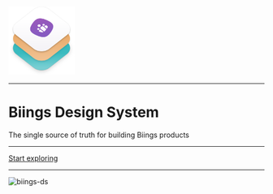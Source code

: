 <!-- _coverpage.md -->

<div class="container">
    <div class="box is-large">
        <img src="media/bds.png" width="130" class="no-zoom"/>
        <hr class="is-small">
        <h1 class="title is-0 is-size-2-mobile has-text-dark is-family-secondary has-text-weight-bold is-spaced">Biings Design System</h1>
        <div class="subtitle is-4 is-size-5-mobile has-text-grey-dark">The single source of truth for building Biings products</div>
        <hr class="is-hidden-mobile">
        <a href="#/?id=main" class="button is-medium is-dark is-beefy is-glowing is-hidden-mobile">Start exploring</a>
        <hr class="is-hidden-mobile">
        <img src="https://img.shields.io/npm/v/biings-ds.svg?color=%23815BC3&label=npm&style=flat-square" alt="biings-ds">
    </div>
</div>
